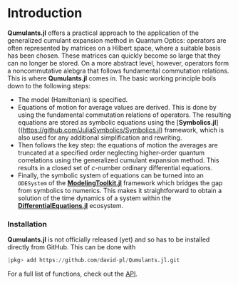 # Introduction

**Qumulants.jl** offers a practical approach to the application of the generalized cumulant expansion method in Quantum Optics: operators are often represented by matrices on a Hilbert space, where a suitable basis has been chosen. These matrices can quickly become so large that they can no longer be stored. On a more abstract level, however, operators form a noncommutative alebgra that follows fundamental commutation relations. This is where **Qumulants.jl** comes in. The basic working principle boils down to the following steps:

* The model (Hamiltonian) is specified.
* Equations of motion for average values are derived. This is done by using the fundamental commutation relations of operators. The resulting equations are stored as symbolic equations using the [**Symbolics.jl**]((https://github.com/JuliaSymbolics/Symbolics.jl) framework, which is also used for any additional simplification and rewriting.
* Then follows the key step: the equations of motion the averages are truncated at a specified order neglecting higher-order quantum correlations using the generalized cumulant expansion method. This results in a closed set of *c*-number ordinary differential equations.
* Finally, the symbolic system of equations can be turned into an `ODESystem` of the [**ModelingToolkit.jl**](https://github.com/SciML/ModelingToolkit.jl) framework which bridges the gap from symbolics to numerics. This makes it straightforward to obtain a solution of the time dynamics of a system within the  [**DifferentialEquations.jl**](https://diffeq.sciml.ai/latest/) ecosystem.


### Installation

**Qumulants.jl** is not officially released (yet) and so has to be installed directly from GitHub. This can be done with

```julia
|pkg> add https://github.com/david-pl/Qumulants.jl.git
```

For a full list of functions, check out the [API](@ref).
